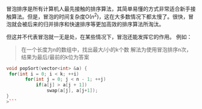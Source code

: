 冒泡排序是所有计算机人最先接触的排序算法，其简单易懂的方式非常适合新手接触算法。但是，冒泡的时间复杂度O($n^2$)，这在大多数情况下都太慢了。很快，冒泡就会被后来的归并排序和快速排序等更加高效的排序算法所淘汰。

但这并不代表冒泡就一无是处，在某些情况下，冒泡还能发挥它的作用。
例如：
> 在一个长度为n的数组中，找出最大/小的k个数
> 解法为使用冒泡排序n次，结果为最后/最前的k位为答案 
 ```cpp
 void popSort(vector<int> &a) {
  for(int i = 0; i < k; ++i)
 		for(int j = 0; j < n - 1; ++j)
 			if(a[j] > a[j + 1])
 				swap(a[j], a[j+1]);	
}
>```
